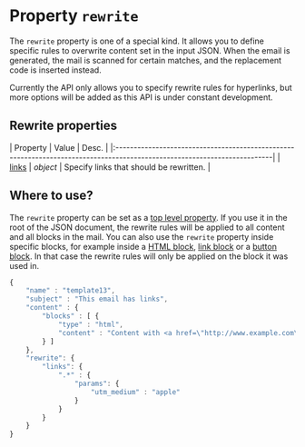 # Property `rewrite`

The `rewrite` property is one of a special kind. It allows you to define 
specific rules to overwrite content set in the input JSON. When the
email is generated, the mail is scanned for certain matches, and the
replacement code is inserted instead.

Currently the API only allows you to specify rewrite rules for hyperlinks, but more options will 
be added as this API is under constant development. 

## Rewrite properties

| Property | Value | Desc.                                                                                                 |
|:-------------------------------------------------------------------------------------------------------------------------|
| [links](copernica-docs:ResponsiveEmail/json/property-rewrite-links) | _object_ | Specify links that should be rewritten. |

## Where to use?

The `rewrite` property can be set as a [top level property](copernica-docs:ResponsiveEmail/json/top-level-properties). 
If you use it in the root of the JSON document, the rewrite rules will be applied 
to all content and all blocks in the mail. You can also use the `rewrite` property 
inside specific blocks, for example inside a [HTML block](copernica-docs:ResponsiveEmail/json/block-html), 
[link block](copernica-docs:ResponsiveEmail/json/block-link) or a [button block](copernica-docs:ResponsiveEmail/json/block-button). 
In that case the rewrite rules will only be applied on the block it was used in.

```javascript
{
    "name" : "template13",
    "subject" : "This email has links",
    "content" : {
        "blocks" : [ {
            "type" : "html",
            "content" : "Content with <a href=\"http://www.example.com\">hyperlinks</a>"
        } ]
    },
    "rewrite": {
        "links": {
            ".*" : {
                "params": {
                    "utm_medium" : "apple"
                }
            }
        }
    }
}
```
